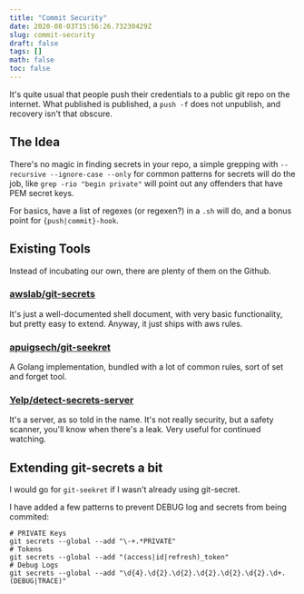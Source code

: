 ```yaml
---
title: "Commit Security"
date: 2020-08-03T15:56:26.73230429Z
slug: commit-security
draft: false
tags: []
math: false
toc: false
---
```


It's quite usual that people push their credentials to a public git repo on the internet. What published is published, a `push -f` does not unpublish, and recovery isn't that obscure.

<!--more-->

## The Idea 

There's no magic in finding secrets in your repo, a simple grepping with `--recursive --ignore-case --only` for common patterns for secrets will do the job, like `grep -rio "begin private"` will point out any offenders that have PEM secret keys. 

For basics, have a list of regexes (or regexen?) in a `.sh` will do, and a bonus point for `{push|commit}-hook`.

## Existing Tools

Instead of incubating our own, there are plenty of them on the Github.

### [awslab/git-secrets](https://github.com/awslabs/git-secrets)

It's just a well-documented shell document, with very basic functionality, but pretty easy to extend. Anyway, it just ships with aws rules.

### [apuigsech/git-seekret](https://github.com/apuigsech/git-seekret)

A Golang implementation, bundled with a lot of common rules, sort of set and forget tool.

### [Yelp/detect-secrets-server](https://github.com/Yelp/detect-secrets-server)

It's a server, as so told in the name. It's not really security, but a safety scanner, you'll know when there's a leak. Very useful for continued watching.

## Extending git-secrets a bit

I would go for `git-seekret` if I wasn't already using git-secret. 

I have added a few patterns to prevent DEBUG log and secrets from being commited:

```
# PRIVATE Keys
git secrets --global --add "\-+.*PRIVATE"
# Tokens
git secrets --global --add "(access|id|refresh)_token"
# Debug Logs
git secrets --global --add "\d{4}.\d{2}.\d{2}.\d{2}.\d{2}.\d{2}.\d+.(DEBUG|TRACE)"
```



